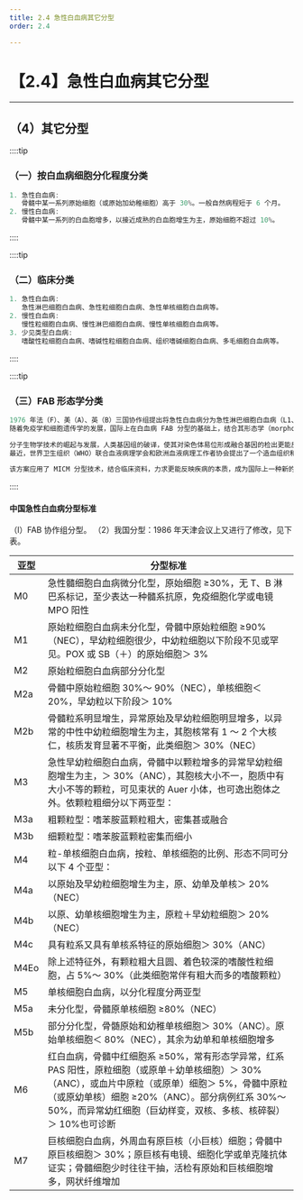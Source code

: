 ```yaml
---
title: 2.4 急性白血病其它分型
order: 2.4

---
```


# 【2.4】急性白血病其它分型

<kaodian :text="'血液学检验记忆卡'" />

<!-- ###### 第十六章 白血病概述

> 临床血液学检验 -->

<beitiX/>

---

## （4）其它分型

<son :text="'血液学检验记忆卡'" text1="(3)细胞遗传学分型" :textOption="[['了解','相关专业知识','专业知识'],['了解','相关专业知识','专业知识'],['了解','相关专业知识','专业知识']]" />

::::tip

### （一）按白血病细胞分化程度分类

```js
1. 急性白血病:
   骨髓中某一系列原始细胞（或原始加幼稚细胞）高于 30%。一般自然病程短于 6 个月。
2. 慢性白血病:
   骨髓中某一系列的白血胞增多，以接近成熟的白血胞增生为主，原始细胞不超过 10%。
```

::::

::::tip

### （二）临床分类

```js
1. 急性白血病:
   急性淋巴细胞白血病、急性粒细胞白血病、急性单核细胞白血病等。
2. 慢性白血病:
   慢性粒细胞白血病、慢性淋巴细胞白血病、慢性单核细胞白血病等。
3. 少见类型白血病:
   嗜酸性粒细胞白血病、嗜碱性粒细胞白血病、组织嗜碱细胞白血病、多毛细胞白血病等。
```

::::

::::tip

### （三）FAB 形态学分类

```js
1976 年法（F）、美（A）、英（B）三国协作组提出将急性白血病分为急性淋巴细胞白血病（L1、L2、L3）和急性非淋巴（髓）细胞白血病（M1 ～ M7）两大类及其亚型。
随着免疫学和细胞遗传学的发展，国际上在白血病 FAB 分型的基础上，结合其形态学（morphology）、免疫学（immunology）和细胞遗传学（cytogenetics）特征，提出了白血病另一种新的分型方法，即 MIC 分型。

分子生物学技术的崛起与发展，人类基因组的破译，使其对染色体易位形成融合基因的检出更能反映急性白血病的生物学本质，从而提出了白血病的 MICM（morphological，immunological，cytogenetics，molecularbiology）分型方案，使白血病的诊断从细胞水平上升到亚细胞水平及分子水平，这不仅对进一步认识白血病的本质及研究其发病机制和生物学特性有重要意义，而且对指导临床治疗和疗效及预后的判断亦具有十分重要的意义。
最近，世界卫生组织（WHO）联合血液病理学会和欧洲血液病理工作者协会提出了一个造血组织和淋巴组织肿瘤的新分类方案，即髓系肿瘤 WHO 分类。

该方案应用了 MICM 分型技术，结合临床资料，力求更能反映疾病的本质，成为国际上一种新的分型诊断标准。
```

::::

#### 中国急性白血病分型标准

（l）FAB 协作组分型。
（2）我国分型：1986 年天津会议上又进行了修改，见下表。

| 亚型 | 分型标准                                                                                                                                                                                                                                                                   |
| ---- | -------------------------------------------------------------------------------------------------------------------------------------------------------------------------------------------------------------------------------------------------------------------------- |
| M0   | 急性髓细胞白血病微分化型，原始细胞 ≥30%，无 T、B 淋巴系标记，至少表达一种髓系抗原，免疫细胞化学或电镜 MPO 阳性                                                                                                                                                             |
| M1   | 原始粒细胞白血病未分化型，骨髓中原始粒细胞 ≥90%（NEC），早幼粒细胞很少，中幼粒细胞以下阶段不见或罕见。POX 或 SB（＋）的原始细胞＞ 3%                                                                                                                                       |
| M2   | 原始粒细胞白血病部分分化型                                                                                                                                                                                                                                                 |
| M2a  | 骨髓中原始粒细胞 30%～ 90%（NEC），单核细胞＜ 20%，早幼粒以下阶段＞ 10%                                                                                                                                                                                                    |
| M2b  | 骨髓粒系明显增生，异常原始及早幼粒细胞明显增多，以异常的中性中幼粒细胞增生为主，其胞核常有 1 ～ 2 个大核仁，核质发育显著不平衡，此类细胞＞ 30%（NEC）                                                                                                                      |
| M3   | 急性早幼粒细胞白血病，骨髓中以颗粒增多的异常早幼粒细胞增生为主，＞ 30%（ANC），其胞核大小不一，胞质中有大小不等的颗粒，可见束状的 Auer 小体，也可逸出胞体之外。依颗粒粗细分以下两亚型：                                                                                    |
| M3a  | 粗颗粒型：嗜苯胺蓝颗粒粗大，密集甚或融合                                                                                                                                                                                                                                   |
| M3b  | 细颗粒型：嗜苯胺蓝颗粒密集而细小                                                                                                                                                                                                                                           |
| M4   | 粒-单核细胞白血病，按粒、单核细胞的比例、形态不同可分以下 4 个亚型：                                                                                                                                                                                                       |
| M4a  | 以原始及早幼粒细胞增生为主，原、幼单及单核＞ 20%（NEC）                                                                                                                                                                                                                    |
| M4b  | 以原、幼单核细胞增生为主，原粒＋早幼粒细胞＞ 20%（NEC）                                                                                                                                                                                                                    |
| M4c  | 具有粒系又具有单核系特征的原始细胞＞ 30%（ANC）                                                                                                                                                                                                                            |
| M4Eo | 除上述特征外，有颗粒粗大且圆、着色较深的嗜酸性粒细胞，占 5%～ 30%（此类细胞常伴有粗大而多的嗜酸颗粒）                                                                                                                                                                      |
| M5   | 单核细胞白血病，以分化程度分两亚型                                                                                                                                                                                                                                         |
| M5a  | 未分化型，骨髓原单核细胞 ≥80%（NEC）                                                                                                                                                                                                                                       |
| M5b  | 部分分化型，骨髄原始和幼稚单核细胞＞ 30%（ANC）。原始单核细胞＜ 80%（NEC），其余为幼单和单核细胞增多                                                                                                                                                                       |
| M6   | 红白血病，骨髓中红细胞系 ≥50%，常有形态学异常，红系 PAS 阳性，原粒细胞（或原单＋幼单核细胞）＞ 30%（ANC），或血片中原粒（或原单）细胞＞ 5%，骨髓中原粒（或原幼单核）细胞 ≥20%（ANC）。部分病例红系 30%～ 50%，而异常幼红细胞（巨幼样变，双核、多核、核碎裂）＞ 10%也可诊断 |
| M7   | 巨核细胞白血病，外周血有原巨核（小巨核）细胞；骨髓中原巨核细胞＞ 30%；原巨核有电镜、细胞化学或单克隆抗体证实；骨髓细胞少时往往干抽，活检有原始和巨核细胞增多，网状纤维增加                                                                                                 |
